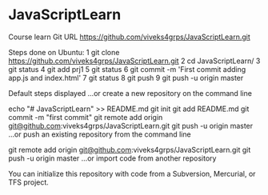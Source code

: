 # JavaScriptLearn
Course learn
Git URL
https://github.com/viveks4grps/JavaScriptLearn.git

Steps done on Ubuntu:
1 git clone https://github.com/viveks4grps/JavaScriptLearn.git
2 cd JavaScriptLearn/
3 git status
4 git add prj1
5 git status
6 git commit -m 'First commit adding app.js and index.html'
7 git status
8 git push
9 git push -u origin master


Default steps displayed
…or create a new repository on the command line


echo "# JavaScriptLearn" >> README.md
git init
git add README.md
git commit -m "first commit"
git remote add origin git@github.com:viveks4grps/JavaScriptLearn.git
git push -u origin master
…or push an existing repository from the command line


git remote add origin git@github.com:viveks4grps/JavaScriptLearn.git
git push -u origin master
…or import code from another repository

You can initialize this repository with code from a Subversion, Mercurial, or TFS project.
